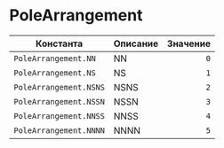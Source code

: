 # PoleArrangement
<!--start-->
| Константа                | Описание       | Значение |
|-------------------------|----------------|----------:|
| `PoleArrangement.NN`    | NN             | `0`      |
| `PoleArrangement.NS`    | NS             | `1`      |
| `PoleArrangement.NSNS`  | NSNS           | `2`      |
| `PoleArrangement.NSSN`  | NSSN           | `3`      |
| `PoleArrangement.NNSS`  | NNSS           | `4`      |
| `PoleArrangement.NNNN`  | NNNN           | `5`      |
<!--end-->